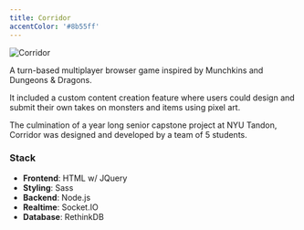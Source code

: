 ```yaml
---
title: Corridor
accentColor: '#8b55ff'
---
```


<img src='/images/corridor.webp' alt='Corridor' class="w-full object-cover" />

A turn-based multiplayer browser game inspired by Munchkins and Dungeons & Dragons.

It included a custom content creation feature where users could design and submit their own takes
on monsters and items using pixel art.

The culmination of a year long senior capstone project at NYU Tandon, Corridor was designed and
developed by a team of 5 students.

### Stack

- **Frontend**: HTML w/ JQuery
- **Styling**: Sass
- **Backend**: Node.js
- **Realtime**: Socket.IO
- **Database**: RethinkDB

